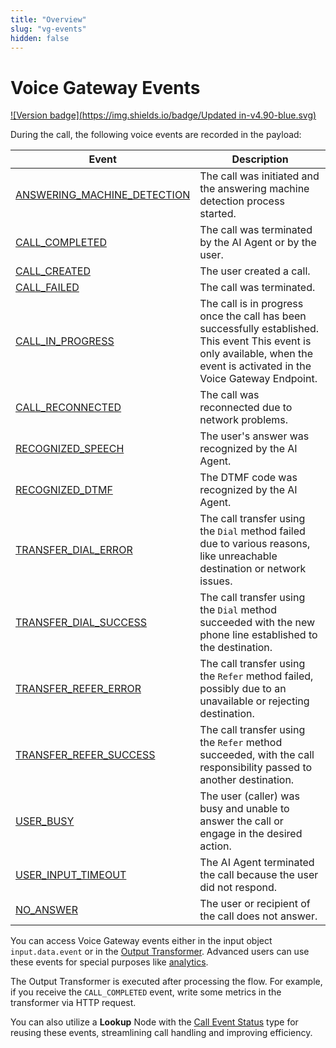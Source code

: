 ```yaml
---
title: "Overview"
slug: "vg-events"
hidden: false
---
```


# Voice Gateway Events

[![Version badge](https://img.shields.io/badge/Updated in-v4.90-blue.svg)](../../../release-notes/4.90.md)

During the call, the following voice events are recorded in the payload:

| Event                                                         | Description                                                                                                                                                                  |
|---------------------------------------------------------------|------------------------------------------------------------------------------------------------------------------------------------------------------------------------------|
| [ANSWERING_MACHINE_DETECTION](ANSWERING_MACHINE_DETECTION.md) | The call was initiated and the answering machine detection process started.                                                                                                  |
| [CALL_COMPLETED](CALL_COMPLETED.md)                           | The call was terminated by the AI Agent or by the user.                                                                                                                      |
| [CALL_CREATED](CALL_CREATED.md)                               | The user created a call.                                                                                                                                                     |
| [CALL_FAILED](CALL_FAILED.md)                                 | The call was terminated.                                                                                                                                                     |
| [CALL_IN_PROGRESS](CALL_IN_PROGRESS.md)                       | The call is in progress once the call has been successfully established. This event This event is only available, when the event is activated in the Voice Gateway Endpoint. |
| [CALL_RECONNECTED](CALL_RECONNECTED.md)                       | The call was reconnected due to network problems.                                                                                                                            |
| [RECOGNIZED_SPEECH](RECOGNIZED_SPEECH.md)                     | The user's answer was recognized by the AI Agent.                                                                                                                            |
| [RECOGNIZED_DTMF](RECOGNIZED_DTMF.md)                         | The DTMF code was recognized by the AI Agent.                                                                                                                                |
| [TRANSFER_DIAL_ERROR](TRANSFER_DIAL_ERROR.md)                 | The call transfer using the `Dial` method failed due to various reasons, like unreachable destination or network issues.                                                     |
| [TRANSFER_DIAL_SUCCESS](TRANSFER_DIAL_SUCCESS.md)             | The call transfer using the `Dial` method succeeded with the new phone line established to the destination.                                                                  |
| [TRANSFER_REFER_ERROR](TRANSFER_REFER_ERROR.md)               | The call transfer using the `Refer` method failed, possibly due to an unavailable or rejecting destination.                                                                  |
| [TRANSFER_REFER_SUCCESS](TRANSFER_REFER_SUCCESS.md)           | The call transfer using the `Refer` method succeeded, with the call responsibility passed to another destination.                                                            |
| [USER_BUSY](USER_BUSY.md)                                     | The user (caller) was busy and unable to answer the call or engage in the desired action.                                                                                    |
| [USER_INPUT_TIMEOUT](USER_INPUT_TIMEOUT.md)                   | The AI Agent terminated the call because the user did not respond.                                                                                                           |
| [NO_ANSWER](NO_ANSWER.md)                                     | The user or recipient of the call does not answer.                                                                                                                           |

You can access Voice Gateway events either in the input object `input.data.event` or in the [Output Transformer](../../../ai/deploy/endpoints/transformers/output-transformer.md). Advanced users can use these events for special purposes like [analytics](../../../ai/analyze/collecting-data.md). 

The Output Transformer is executed after processing the flow. For example, if you receive the `CALL_COMPLETED` event, write some metrics in the transformer via HTTP request.

You can also utilize a **Lookup** Node with the [Call Event Status](../../../ai/build/node-reference/logic/lookup.md#call-event-status) type for reusing these events, streamlining call handling and improving efficiency.